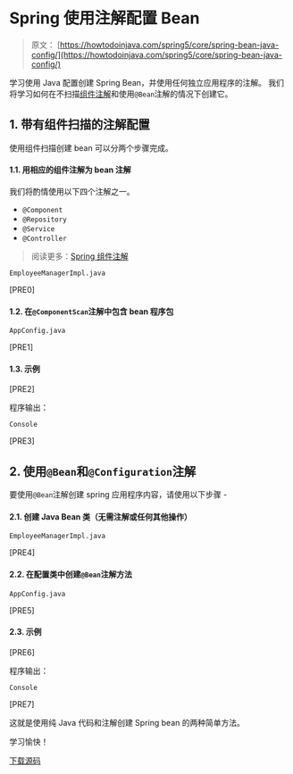# Spring 使用注解配置 Bean

> 原文： [https://howtodoinjava.com/spring5/core/spring-bean-java-config/](https://howtodoinjava.com/spring5/core/spring-bean-java-config/)

学习使用 Java 配置创建 Spring Bean，并使用任何独立应用程序的注解。 我们将学习如何在不扫描[组件注解](https://howtodoinjava.com/spring/spring-core/how-to-use-spring-component-repository-service-and-controller-annotations/)和使用`@Bean`注解的情况下创建它。

## 1\. 带有组件扫描的注解配置

使用组件扫描创建 bean 可以分两个步骤完成。

#### 1.1. 用相应的组件注解为 bean 注解

我们将酌情使用以下四个注解之一。

*   `@Component`
*   `@Repository`
*   `@Service`
*   `@Controller`

> 阅读更多：[Spring 组件注解](https://howtodoinjava.com/spring-core/how-to-use-spring-component-repository-service-and-controller-annotations/)

`EmployeeManagerImpl.java`

[PRE0]

#### 1.2. 在`@ComponentScan`注解中包含 bean 程序包

`AppConfig.java`

[PRE1]

#### 1.3. 示例

[PRE2]

程序输出：

`Console`

[PRE3]

## 2\. 使用`@Bean`和`@Configuration`注解

要使用`@Bean`注解创建 spring 应用程序内容，请使用以下步骤 -

#### 2.1. 创建 Java Bean 类（无需注解或任何其他操作）

`EmployeeManagerImpl.java`

[PRE4]

#### 2.2. 在配置类中创建`@Bean`注解方法

`AppConfig.java`

[PRE5]

#### 2.3. 示例

[PRE6]

程序输出：

`Console`

[PRE7]

这就是使用纯 Java 代码和注解创建 Spring bean 的两种简单方法。

学习愉快！

[下载源码](https://github.com/lokeshgupta1981/spring-core/tree/master/src/main/java/com/howtodoinjava/core/demo/beans)